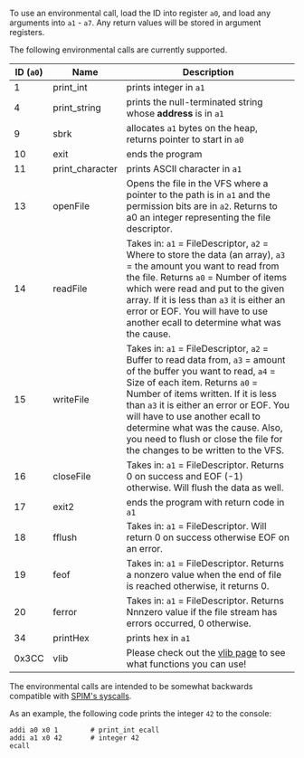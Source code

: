 To use an environmental call, load the ID into register `a0`, and load any arguments into `a1` - `a7`. Any return values will be stored in argument registers.

The following environmental calls are currently supported.

| ID (`a0`) | Name            | Description                                                  |
| --------- | --------------- | ------------------------------------------------------------ |
| 1         | print_int       | prints integer in `a1`                                       |
| 4         | print_string    | prints the null-terminated string whose **address** is in `a1` |
| 9         | sbrk            | allocates `a1` bytes on the heap, returns pointer to start in `a0` |
| 10        | exit            | ends the program                                             |
| 11        | print_character | prints ASCII character in `a1`                               |
| 13        | openFile        | Opens the file in the VFS where a pointer to the path is in `a1` and the permission bits are in `a2`. Returns to a0 an integer representing the file descriptor. |
| 14        | readFile        | Takes in: `a1` = FileDescriptor, `a2` = Where to store the data (an array), `a3` = the amount you want to read from the file. Returns `a0` = Number of items which were read and put to the given array. If it is less than `a3` it is either an error or EOF. You will have to use another ecall to determine what was the cause. |
| 15        | writeFile       | Takes in: `a1` = FileDescriptor, `a2` = Buffer to read data from, `a3` = amount of the buffer you want to read, `a4` = Size of each item. Returns `a0` = Number of items written. If it is less than `a3` it is either an error or EOF. You will have to use another ecall to determine what was the cause. Also, you need to flush or close the file for the changes to be written to the VFS. |
| 16        | closeFile       | Takes in: `a1` = FileDescriptor. Returns 0 on success and EOF (-1) otherwise. Will flush the data as well. |
| 17        | exit2           | ends the program with return code in `a1`                    |
| 18        | fflush          | Takes in: `a1` = FileDescriptor. Will return 0 on success otherwise EOF on an error. |
| 19        | feof            | Takes in: `a1` = FileDescriptor. Returns a nonzero value when the end of file is reached otherwise, it returns 0. |
| 20        | ferror          | Takes in: `a1` = FileDescriptor. Returns Nnnzero value if the file stream has errors occurred, ​0​ otherwise. |
| 34        | printHex        | prints hex in `a1`                                           |
| 0x3CC     | vlib            | Please check out the [vlib page](Venus's-optimized-clib) to see what functions you can use! |

The environmental calls are intended to be somewhat backwards compatible with [SPIM's syscalls](https://www.doc.ic.ac.uk/lab/secondyear/spim/node8.html).

As an example, the following code prints the integer `42` to the console:

    addi a0 x0 1        # print_int ecall
    addi a1 x0 42       # integer 42
    ecall

